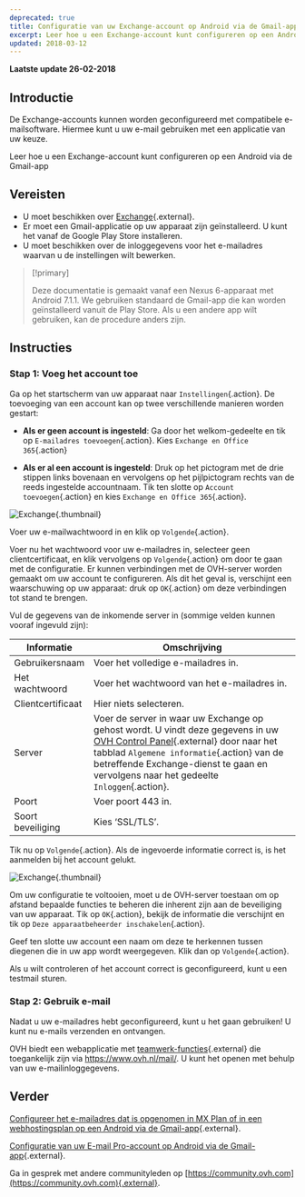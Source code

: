 ```yaml
---
deprecated: true
title: Configuratie van uw Exchange-account op Android via de Gmail-app
excerpt: Leer hoe u een Exchange-account kunt configureren op een Android via de Gmail-app
updated: 2018-03-12
---
```


**Laatste update 26-02-2018**

## Introductie

De Exchange-accounts kunnen worden geconfigureerd met compatibele e-mailsoftware.  Hiermee kunt u uw e-mail gebruiken met een applicatie van uw keuze.

Leer hoe u een Exchange-account kunt configureren op een Android via de Gmail-app

## Vereisten

- U moet beschikken over [Exchange](https://www.ovh.com/nl/emails/){.external}.
- Er moet een Gmail-applicatie op uw apparaat zijn geïnstalleerd. U kunt het vanaf de Google Play Store installeren.
- U moet beschikken over de inloggegevens voor het e-mailadres waarvan u de instellingen wilt bewerken.

> [!primary]
>
> Deze documentatie is gemaakt vanaf een Nexus 6-apparaat met Android 7.1.1. We gebruiken standaard de Gmail-app die kan worden geïnstalleerd vanuit de Play Store. Als u een andere app wilt gebruiken, kan de procedure anders zijn.
>

## Instructies

### Stap 1: Voeg het account toe

Ga op het startscherm van uw apparaat naar `Instellingen`{.action}. De toevoeging van een account kan op twee verschillende manieren worden gestart:

- **Als er geen account is ingesteld**: Ga door het welkom-gedeelte en tik op `E-mailadres toevoegen`{.action}. Kies `Exchange en Office 365`{.action} 

- **Als er al een account is ingesteld**: Druk op het pictogram met de drie stippen links bovenaan en vervolgens op het pijlpictogram rechts van de reeds ingestelde accountnaam. Tik ten slotte op `Account toevoegen`{.action} en kies `Exchange en Office 365`{.action}. 

![Exchange](images/configuration-exchange-gmail-application-android-step1.png){.thumbnail}

Voer uw e-mailwachtwoord in en klik op `Volgende`{.action}.

Voer nu het wachtwoord voor uw e-mailadres in, selecteer geen clientcertificaat, en klik vervolgens op `Volgende`{.action} om door te gaan met de configuratie. Er kunnen verbindingen met de OVH-server worden gemaakt om uw account te configureren. Als dit het geval is, verschijnt een waarschuwing op uw apparaat: druk op `OK`{.action} om deze verbindingen tot stand te brengen.

Vul de gegevens van de inkomende server in (sommige velden kunnen vooraf ingevuld zijn):

|Informatie|Omschrijving| 
|---|---| 
|Gebruikersnaam|Voer het volledige e-mailadres in.|  
|Het wachtwoord|Voer het wachtwoord van het e-mailadres in.|
|Clientcertificaat|Hier niets selecteren.|
|Server|Voer de server in waar uw Exchange op gehost wordt.  U vindt deze gegevens in uw [OVH Control Panel](https://www.ovh.com/auth/?action=gotomanager&from=https://www.ovh.nl/&ovhSubsidiary=nl){.external} door naar het tabblad `Algemene informatie`{.action} van de betreffende Exchange-dienst te gaan en vervolgens naar het gedeelte `Inloggen`{.action}.|
|Poort|Voer poort 443 in.|  
|Soort beveiliging|Kies ‘SSL/TLS’.|

Tik nu op `Volgende`{.action}. Als de ingevoerde informatie correct is, is het aanmelden bij het account gelukt.

![Exchange](images/configuration-exchange-gmail-application-android-step2.png){.thumbnail}

Om uw configuratie te voltooien, moet u de OVH-server toestaan om op afstand bepaalde functies te beheren die inherent zijn aan de beveiliging van uw apparaat. Tik op `OK`{.action}, bekijk de informatie die verschijnt en tik op `Deze apparaatbeheerder inschakelen`{.action}.

Geef ten slotte uw account een naam om deze te herkennen tussen diegenen die in uw app wordt weergegeven. Klik dan op `Volgende`{.action}. 

Als u wilt controleren of het account correct is geconfigureerd, kunt u een testmail sturen.

### Stap 2: Gebruik e-mail

Nadat u uw e-mailadres hebt geconfigureerd, kunt u het gaan gebruiken! U kunt nu e-mails verzenden en ontvangen.

OVH biedt een webapplicatie met [teamwerk-functies](https://www.ovh.com/nl/emails/){.external} die toegankelijk zijn via <https://www.ovh.nl/mail/>. U kunt het openen met behulp van uw e-mailinloggegevens.

## Verder

[Configureer het e-mailadres dat is opgenomen in MX Plan of in een webhostingsplan op een Android via de Gmail-app](/pages/web/emails/how_to_configure_android){.external}.

[Configuratie van uw E-mail Pro-account op Android via de Gmail-app](/pages/web/emails-pro/how_to_configure_android){.external}.

Ga in gesprek met andere communityleden op [https://community.ovh.com](https://community.ovh.com){.external}.